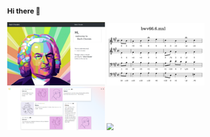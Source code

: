 ### Hi there 👋
<img src="https://github.com/matiasnm/bachChorale/blob/main/readme.png" width="45%"></img>
<img src="https://github.com/matiasnm/voiceCipher/blob/main/bwv666-example.png" width="45%"></img>
<img src="https://github.com/matiasnm/network/blob/main/README.png" width="45%"></img>
<img src="https://github.com/matiasnm/orchestrationChart/blob/master/README.png" width="45%"></img>
<!--
**matiasnm/matiasnm** is a ✨ _special_ ✨ repository because its `README.md` (this file) appears on your GitHub profile.

Here are some ideas to get you started:

- 🔭 I’m currently working on ...
- 🌱 I’m currently learning ...
- 👯 I’m looking to collaborate on ...
- 🤔 I’m looking for help with ...
- 💬 Ask me about ...
- 📫 How to reach me: ...
- 😄 Pronouns: ...
- ⚡ Fun fact: ...
-->
